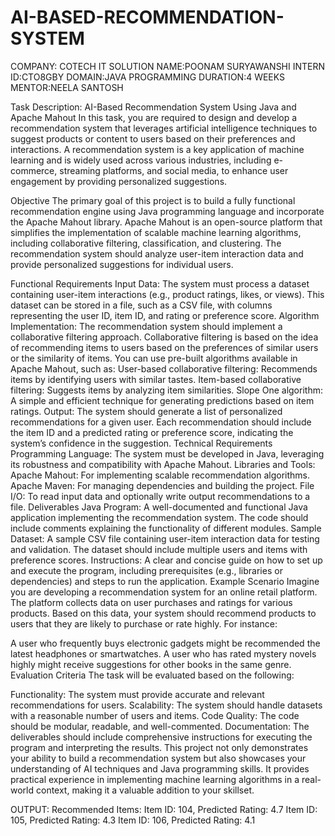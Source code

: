 # AI-BASED-RECOMMENDATION-SYSTEM
COMPANY: COTECH IT SOLUTION
NAME:POONAM SURYAWANSHI
INTERN ID:CTO8GBY
DOMAIN:JAVA PROGRAMMING
DURATION:4 WEEKS
MENTOR:NEELA SANTOSH

Task Description: AI-Based Recommendation System Using Java and Apache Mahout
In this task, you are required to design and develop a recommendation system that leverages artificial intelligence techniques to suggest products or content to users based on their preferences and interactions. A recommendation system is a key application of machine learning and is widely used across various industries, including e-commerce, streaming platforms, and social media, to enhance user engagement by providing personalized suggestions.

Objective
The primary goal of this project is to build a fully functional recommendation engine using Java programming language and incorporate the Apache Mahout library. Apache Mahout is an open-source platform that simplifies the implementation of scalable machine learning algorithms, including collaborative filtering, classification, and clustering. The recommendation system should analyze user-item interaction data and provide personalized suggestions for individual users.

Functional Requirements
Input Data: The system must process a dataset containing user-item interactions (e.g., product ratings, likes, or views). This dataset can be stored in a file, such as a CSV file, with columns representing the user ID, item ID, and rating or preference score.
Algorithm Implementation: The recommendation system should implement a collaborative filtering approach. Collaborative filtering is based on the idea of recommending items to users based on the preferences of similar users or the similarity of items. You can use pre-built algorithms available in Apache Mahout, such as:
User-based collaborative filtering: Recommends items by identifying users with similar tastes.
Item-based collaborative filtering: Suggests items by analyzing item similarities.
Slope One algorithm: A simple and efficient technique for generating predictions based on item ratings.
Output: The system should generate a list of personalized recommendations for a given user. Each recommendation should include the item ID and a predicted rating or preference score, indicating the system’s confidence in the suggestion.
Technical Requirements
Programming Language: The system must be developed in Java, leveraging its robustness and compatibility with Apache Mahout.
Libraries and Tools:
Apache Mahout: For implementing scalable recommendation algorithms.
Apache Maven: For managing dependencies and building the project.
File I/O: To read input data and optionally write output recommendations to a file.
Deliverables
Java Program: A well-documented and functional Java application implementing the recommendation system. The code should include comments explaining the functionality of different modules.
Sample Dataset: A sample CSV file containing user-item interaction data for testing and validation. The dataset should include multiple users and items with preference scores.
Instructions: A clear and concise guide on how to set up and execute the program, including prerequisites (e.g., libraries or dependencies) and steps to run the application.
Example Scenario
Imagine you are developing a recommendation system for an online retail platform. The platform collects data on user purchases and ratings for various products. Based on this data, your system should recommend products to users that they are likely to purchase or rate highly. For instance:

A user who frequently buys electronic gadgets might be recommended the latest headphones or smartwatches.
A user who has rated mystery novels highly might receive suggestions for other books in the same genre.
Evaluation Criteria
The task will be evaluated based on the following:

Functionality: The system must provide accurate and relevant recommendations for users.
Scalability: The system should handle datasets with a reasonable number of users and items.
Code Quality: The code should be modular, readable, and well-commented.
Documentation: The deliverables should include comprehensive instructions for executing the program and interpreting the results.
This project not only demonstrates your ability to build a recommendation system but also showcases your understanding of AI techniques and Java programming skills. It provides practical experience in implementing machine learning algorithms in a real-world context, making it a valuable addition to your skillset.

OUTPUT:
Recommended Items:
Item ID: 104, Predicted Rating: 4.7
Item ID: 105, Predicted Rating: 4.3
Item ID: 106, Predicted Rating: 4.1
